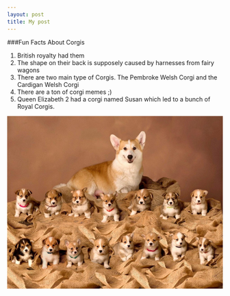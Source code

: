 ```yaml
---
layout: post
title: My post
---
```


###Fun Facts About Corgis

1. British royalty had them
2. The shape on their back is supposely caused by harnesses from fairy wagons
3. There are two main type of Corgis. The Pembroke Welsh Corgi and the Cardigan Welsh Corgi
4. There are a ton of corgi memes ;)
5. Queen Elizabeth 2 had a corgi named Susan which led to a bunch of Royal Corgis.

![Corgi](/images/i1vdqt4ksba11.jpg)
